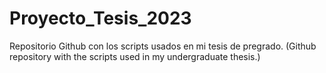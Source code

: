 # Proyecto_Tesis_2023
Repositorio Github con los scripts usados en mi tesis de pregrado. (Github repository with the scripts used in my undergraduate thesis.)
